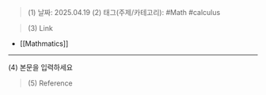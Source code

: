 >(1) 날짜: 2025.04.19
>(2) 태그(주제/카테고리): #Math #calculus 

>(3) Link
- [[Mathmatics]]
---

(4) 본문을 입력하세요

>(5) Reference

